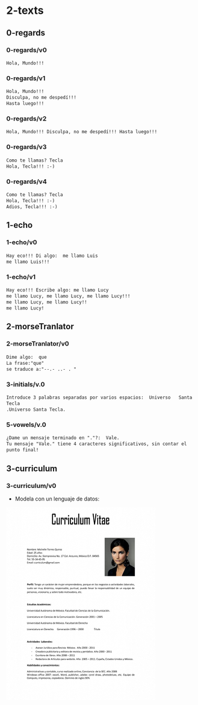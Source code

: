 # 2-texts

## 0-regards

### 0-regards/v0
~~~
Hola, Mundo!!!
~~~

### 0-regards/v1
~~~
Hola, Mundo!!!
Disculpa, no me despedí!!!
Hasta luego!!!
~~~

### 0-regards/v2
~~~
Hola, Mundo!!! Disculpa, no me despedí!!! Hasta luego!!!
~~~

### 0-regards/v3
~~~
Como te llamas? Tecla
Hola, Tecla!!! :-)
~~~

### 0-regards/v4
~~~
Como te llamas? Tecla
Hola, Tecla!!! :-)
Adios, Tecla!!! :-)
~~~

## 1-echo

### 1-echo/v0
~~~
Hay eco!!! Di algo:  me llamo Luis
me llamo Luis!!!
~~~
### 1-echo/v1
~~~
Hay eco!!! Escribe algo: me llamo Lucy
me llamo Lucy, me llamo Lucy, me llamo Lucy!!!
me llamo Lucy, me llamo Lucy!!
me llamo Lucy!
~~~

## 2-morseTranlator

### 2-morseTranlator/v0
~~~
Dime algo:  que
La frase:"que"
se traduce a:"--.- ..- . "
~~~

### 3-initials/v.0
~~~
Introduce 3 palabras separadas por varios espacios:  Universo   Santa   Tecla  
.Universo Santa Tecla.
~~~

### 5-vowels/v.0
~~~
¿Dame un mensaje terminado en "."?:  Vale.
Tu mensaje "Vale." tiene 4 caracteres significativos, sin contar el punto final!
~~~

## 3-curriculum

### 3-curriculum/v0

- Modela con un lenguaje de datos:

![](./images/curriculum.png)
